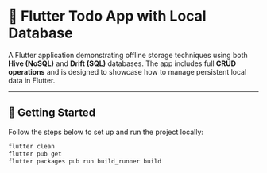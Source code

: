 # 📝 Flutter Todo App with Local Database

A Flutter application demonstrating offline storage techniques using both **Hive (NoSQL)** and **Drift (SQL)** databases. The app includes full **CRUD operations** and is designed to showcase how to manage persistent local data in Flutter.

---

## 🚀 Getting Started

Follow the steps below to set up and run the project locally:

```bash
flutter clean
flutter pub get
flutter packages pub run build_runner build
